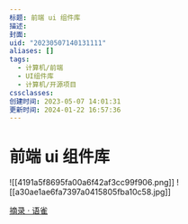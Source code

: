 ```yaml
---
标题: 前端 ui 组件库
描述:
封面:
uid: "20230507140131111"
aliases: []
tags:
  - 计算机/前端
  - UI组件库
  - 计算机/开源项目
cssclasses:
创建时间: 2023-05-07 14:01:31
更新时间: 2024-01-22 16:57:36
---
```


# 前端 ui 组件库

![[4191a5f8695fa00a6f42af3cc99f906.png]] ![[a30ae1ae6fa7397a0415805fba10c58.jpg]]

[摘录 · 语雀](https://www.yuque.com/docs/share/5eced5d5-2c63-4232-a56f-23dc103551ba?#)
